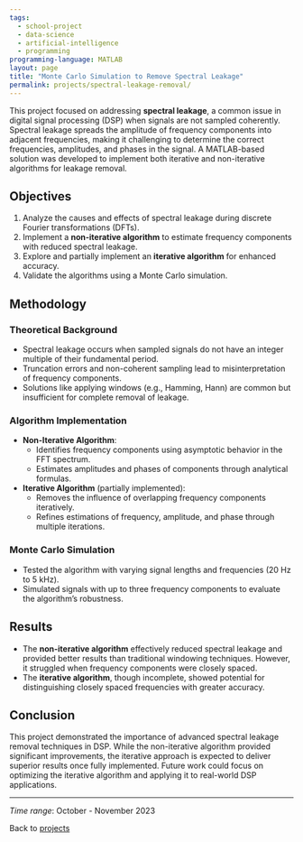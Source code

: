 ```yaml
---
tags:
  - school-project
  - data-science
  - artificial-intelligence
  - programming
programming-language: MATLAB
layout: page
title: "Monte Carlo Simulation to Remove Spectral Leakage"
permalink: projects/spectral-leakage-removal/
---
```



This project focused on addressing **spectral leakage**, a common issue in digital signal processing (DSP) when signals are not sampled coherently. Spectral leakage spreads the amplitude of frequency components into adjacent frequencies, making it challenging to determine the correct frequencies, amplitudes, and phases in the signal. A MATLAB-based solution was developed to implement both iterative and non-iterative algorithms for leakage removal.

## Objectives

1. Analyze the causes and effects of spectral leakage during discrete Fourier transformations (DFTs).
2. Implement a **non-iterative algorithm** to estimate frequency components with reduced spectral leakage.
3. Explore and partially implement an **iterative algorithm** for enhanced accuracy.
4. Validate the algorithms using a Monte Carlo simulation.

## Methodology

### Theoretical Background
- Spectral leakage occurs when sampled signals do not have an integer multiple of their fundamental period.
- Truncation errors and non-coherent sampling lead to misinterpretation of frequency components.
- Solutions like applying windows (e.g., Hamming, Hann) are common but insufficient for complete removal of leakage.

### Algorithm Implementation
- **Non-Iterative Algorithm**:
  - Identifies frequency components using asymptotic behavior in the FFT spectrum.
  - Estimates amplitudes and phases of components through analytical formulas.
- **Iterative Algorithm** (partially implemented):
  - Removes the influence of overlapping frequency components iteratively.
  - Refines estimations of frequency, amplitude, and phase through multiple iterations.

### Monte Carlo Simulation
- Tested the algorithm with varying signal lengths and frequencies (20 Hz to 5 kHz).
- Simulated signals with up to three frequency components to evaluate the algorithm’s robustness.

## Results

- The **non-iterative algorithm** effectively reduced spectral leakage and provided better results than traditional windowing techniques. However, it struggled when frequency components were closely spaced.
- The **iterative algorithm**, though incomplete, showed potential for distinguishing closely spaced frequencies with greater accuracy.

## Conclusion

This project demonstrated the importance of advanced spectral leakage removal techniques in DSP. While the non-iterative algorithm provided significant improvements, the iterative approach is expected to deliver superior results once fully implemented. Future work could focus on optimizing the iterative algorithm and applying it to real-world DSP applications.

---

*Time range*: October - November 2023  

Back to [projects](projects.md)

